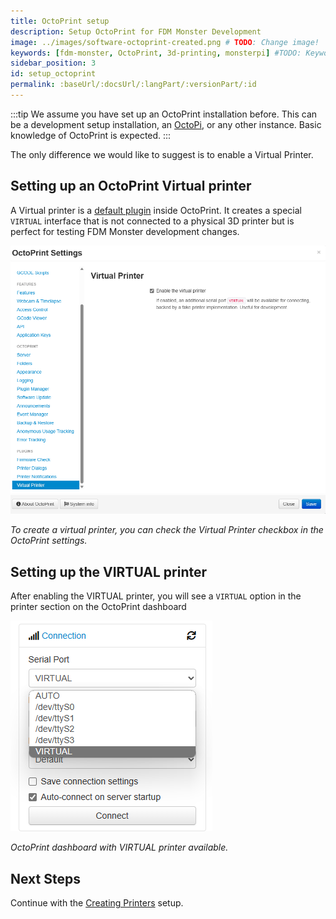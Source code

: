 ```yaml
---
title: OctoPrint setup
description: Setup OctoPrint for FDM Monster Development
image: ../images/software-octoprint-created.png # TODO: Change image!
keywords: [fdm-monster, OctoPrint, 3d-printing, monsterpi] #TODO: Keywords!
sidebar_position: 3
id: setup_octoprint
permalink: :baseUrl/:docsUrl/:langPart/:versionPart/:id
---
```


:::tip
We assume you have set up an OctoPrint installation before. This can be a development setup installation, an [OctoPi](https://octoprint.org/download/), or any other instance. Basic knowledge of OctoPrint is expected.
:::

The only difference we would like to suggest is to enable a Virtual Printer.

## Setting up an OctoPrint Virtual printer

A Virtual printer is a [default plugin](https://docs.octoprint.org/en/master/bundledplugins/virtual_printer.html) inside OctoPrint. It creates a special `VIRTUAL` interface that is not connected to a physical 3D printer but is perfect for testing FDM Monster development changes.

![To create a virtual printer, you can check the Virtual Printer checkbox in the OctoPrint settings.](../images/software-octoprint-virtual-printer.png)

_To create a virtual printer, you can check the Virtual Printer checkbox in the OctoPrint settings._

## Setting up the VIRTUAL printer

After enabling the VIRTUAL printer, you will see a `VIRTUAL` option in the printer section on the OctoPrint dashboard

![OctoPrint dashboard with VIRTUAL printer available](../images/software-octoprint-connection.png)

_OctoPrint dashboard with VIRTUAL printer available._

## Next Steps

Continue with the [Creating Printers](../3_software_usage/creating_printers.md) setup.
